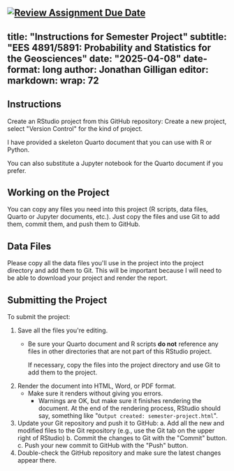 [![Review Assignment Due Date](https://classroom.github.com/assets/deadline-readme-button-22041afd0340ce965d47ae6ef1cefeee28c7c493a6346c4f15d667ab976d596c.svg)](https://classroom.github.com/a/pGhugW_l)
---
title: "Instructions for Semester Project"
subtitle: "EES 4891/5891: Probability and Statistics for the Geosciences"
date: "2025-04-08"
date-format: long
author: Jonathan Gilligan
editor: 
  markdown: 
    wrap: 72
---

## Instructions

Create an RStudio project from this GitHub repository: Create a new
project, select "Version Control" for the kind of project.

I have provided a skeleton Quarto document that you can use with R or
Python.

You can also substitute a Jupyter notebook for the Quarto document if
you prefer.

## Working on the Project

You can copy any files you need into this project (R scripts, data
files, Quarto or Jupyter documents, etc.). Just copy the files and use
Git to add them, commit them, and push them to GitHub.

## Data Files

Please copy all the data files you'll use in the project into the
project directory and add them to Git. This will be important because I
will need to be able to download your project and render the report.

## Submitting the Project

To submit the project:

1.  Save all the files you're editing.
    -   Be sure your Quarto document and R scripts **do not** reference
        any files in other directories that are not part of this RStudio
        project.

        If necessary, copy the files into the project directory and use
        Git to add them to the project.
2.  Render the document into HTML, Word, or PDF format.
    -   Make sure it renders without giving you errors.
        -   Warnings are OK, but make sure it finishes rendering the
            document. At the end of the rendering process, RStudio
            should say, something like
            "`Output created: semester-project.html`".
3.  Update your Git repository and push it to GitHub:
    a.  Add all the new and modified files to the Git repository (e.g.,
        use the Git tab on the upper right of RStudio)
    b.  Commit the changes to Git with the "Commit" button.
    c.  Push your new commit to GitHub with the "Push" button.
4.  Double-check the GitHub repository and make sure the latest changes
    appear there.
